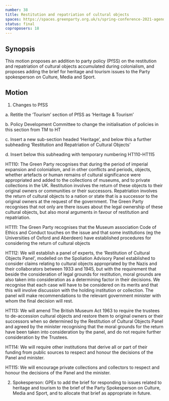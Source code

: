 ```yaml
---
number: 38
title: Restitution and repatriation of cultural objects
spaces: https://spaces.greenparty.org.uk/s/spring-conference-2021-agenda-forum2/?contentId=77469
status: final
coproposers: 18
---
```

## Synopsis

This motion proposes an addition to party policy (PfSS) on the restitution and repatriation of cultural objects accumulated during colonialism, and proposes adding the brief for heritage and tourism issues to the Party spokesperson on Culture, Media and Sport.

## Motion

1. Changes to PfSS

a. Retitle the ‘Tourism’ section of PfSS as ‘Heritage & Tourism’

b. Policy Development Committee to change the initialisation of policies in this section from TM to HT

c. Insert a new sub-section headed ‘Heritage’, and below this a further subheading ‘Restitution and Repatriation of Cultural Objects’

d. Insert below this subheading with temporary numbering HT110-HT115

HT110: The Green Party recognises that during the period of imperial expansion and colonialism, and in other conflicts and periods, objects, whether artefacts or human remains of cultural significance were appropriated and added to the collections of museums, and to private collections in the UK. Restitution involves the return of these objects  to their original owners or communities or their successors. Repatriation involves the return of cultural objects to a nation or state that is a successor to the original owners at the request of the government. The Green Party recognises that not only are there issues about the legal ownership of these cultural objects, but also moral arguments in favour of restitution and repatriation.

HT111: The Green Party recognises that the Museum association Code of Ethics and Conduct touches on the issue and that some institutions (eg the Universities of Oxford and Aberdeen) have established procedures for considering the return of cultural objects

HT112: We will establish a panel of experts, the ‘Restitution of Cultural Objects Panel’, modelled on the Spoliation Advisory Panel established to consider claims relating to cultural objects appropriated by the Nazis and their collaborators between 1933 and 1945, but with the requirement that beside the consideration of legal grounds for restitution, moral grounds are also taken into consideration as a determining factor in their decisions. We recognise that each case will have to be considered on its merits and that this will involve discussion with the holding institution or collection. The panel will make recommendations to the relevant government minister with whom the final decision will rest.

HT113: We will amend The British Museum Act 1963 to require the trustees to de-accession cultural objects and restore them to original owners or their successors when so determined by the Restitution of Cultural Objects Panel and agreed by the minister recognising that the moral grounds for the return have been taken into consideration by the panel, and do not require further consideration by the Trustees.

HT114: We will require other institutions that derive all or part of their funding from public sources to respect and honour the decisions of the Panel and minister.

HT115: We will encourage private collections and collectors to respect and honour the decisions of the Panel and the minister.

2.  Spokesperson: GPEx to add the brief for responding to issues related to heritage and tourism to the brief of the Party Spokesperson on Culture, Media and Sport, and to allocate that brief as appropriate in future.
